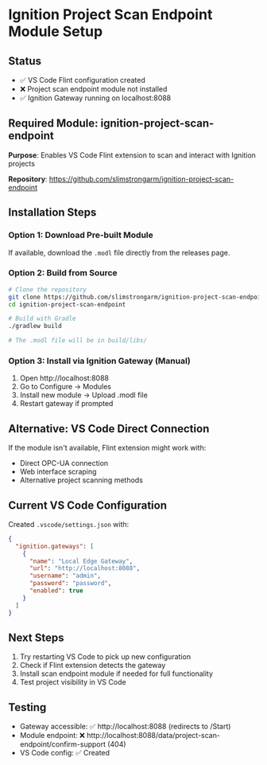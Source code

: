 # Ignition Project Scan Endpoint Module Setup

## Status
- ✅ VS Code Flint configuration created
- ❌ Project scan endpoint module not installed
- ✅ Ignition Gateway running on localhost:8088

## Required Module: ignition-project-scan-endpoint

**Purpose**: Enables VS Code Flint extension to scan and interact with Ignition projects

**Repository**: https://github.com/slimstrongarm/ignition-project-scan-endpoint

## Installation Steps

### Option 1: Download Pre-built Module
If available, download the `.modl` file directly from the releases page.

### Option 2: Build from Source
```bash
# Clone the repository
git clone https://github.com/slimstrongarm/ignition-project-scan-endpoint.git
cd ignition-project-scan-endpoint

# Build with Gradle
./gradlew build

# The .modl file will be in build/libs/
```

### Option 3: Install via Ignition Gateway (Manual)
1. Open http://localhost:8088
2. Go to Configure → Modules
3. Install new module → Upload .modl file
4. Restart gateway if prompted

## Alternative: VS Code Direct Connection

If the module isn't available, Flint extension might work with:
- Direct OPC-UA connection
- Web interface scraping
- Alternative project scanning methods

## Current VS Code Configuration

Created `.vscode/settings.json` with:
```json
{
  "ignition.gateways": [
    {
      "name": "Local Edge Gateway",
      "url": "http://localhost:8088",
      "username": "admin", 
      "password": "password",
      "enabled": true
    }
  ]
}
```

## Next Steps
1. Try restarting VS Code to pick up new configuration
2. Check if Flint extension detects the gateway
3. Install scan endpoint module if needed for full functionality
4. Test project visibility in VS Code

## Testing
- Gateway accessible: ✅ http://localhost:8088 (redirects to /Start)
- Module endpoint: ❌ http://localhost:8088/data/project-scan-endpoint/confirm-support (404)
- VS Code config: ✅ Created

